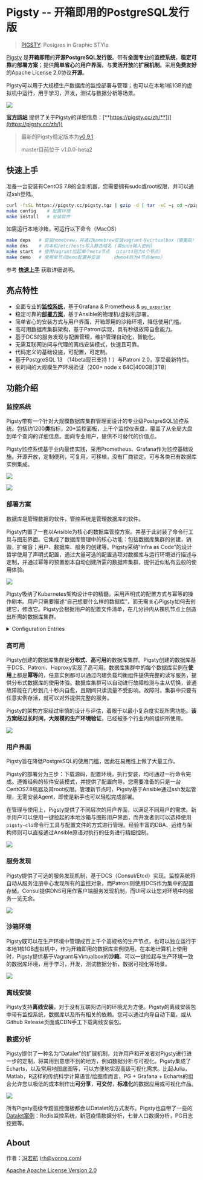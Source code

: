 # Pigsty -- 开箱即用的PostgreSQL发行版

> [PIGSTY](http://pigsty.cc): Postgres in Graphic STYle

[Pigsty](https://pigsty.cc/zh/) 是**开箱即用**的**开源PostgreSQL发行版**。带有**全面专业**的**监控系统**，**稳定可靠**的**部署方案**；提供**简单省心**的**用户界面**，与**灵活开放**的**扩展机制**。采用**免费友好**的Apache License 2.0协议**开源**。

Pigsty可以用于大规模生产数据库的监控部署与管理；也可以在本地1核1GB的虚拟机中运行，用于学习，开发，测试与数据分析等场景。

![](img/logo.svg)

 [**官方网站**](https://pigsty.cc/en/  ) 提供了关于Pigsty的详细信息：[**https://pigsty.cc/zh/**](](https://pigsty.cc/zh/))

> 最新的Pigsty稳定版本为[v0.9.1](https://github.com/Vonng/pigsty/releases/tag/v0.9.1).
>
> master目前位于 v1.0.0-beta2


## 快速上手

准备一台安装有CentOS 7.8的全新机器，您需要拥有sudo或root权限，并可以通过ssh登陆。

```bash
curl -fsSL https://pigsty.cc/pigsty.tgz | gzip -d | tar -xC ~; cd ~/pigsty  # 下载源码
make config    # 配置环境
make install   # 安装软件
```

如需运行本地沙箱，可运行以下命令（MacOS）

```bash
make deps   # 安装homebrew，并通过homebrew安装vagrant与virtualbox（需重启）
make dns    # 向本机/etc/hosts写入静态域名 (需sudo输入密码)
make start  # 使用Vagrant拉起单个meta节点 （start4则为4个节点）
make demo   # 使用单节点Demo配置并安装    （demo4则为4节点demo）
```

参考 [**快速上手**](https://pigsty.cc/zh/docs/quick-start/) 获取详细说明。

## 亮点特性

* 全面专业的[**监控系统**](#监控系统)，基于Grafana & Prometheus & [`pg_exporter`](https://github.com/Vonng/pg_exporter)
* 稳定可靠的[**部署方案**](#部署方案)，基于Ansible的物理机/虚拟机部署。
* 简单省心的安装方式与用户界面，开箱即用的沙箱环境，降低使用门槛。
* 高可用数据库集群架构，基于Patroni实现，具有秒级故障自愈能力。
* 基于DCS的服务发现与配置管理，维护管理自动化，智能化。
* 无需互联网访问与代理的离线安装模式，快速且可靠。
* 代码定义的基础设施，可配置，可定制。
* 基于PostgreSQL 13 （14beta现已支持！）与Patroni 2.0，享受最新特性。
* 长时间的大规模生产环境验证（200+ node x 64C|400GB|3TB）



## 功能介绍

### 监控系统

Pigsty带有一个针对大规模数据库集群管理而设计的专业级PostgreSQL监控系统。包括约1200**类**指标，20+监控面板，上千个监控仪表盘，覆盖了从全局大盘到单个查询的详细信息。面向专业用户，提供不可替代的价值点。

Pigsty监控系统基于业内最佳实践，采用Prometheus、Grafana作为监控基础设施。开源开放，定制便利，可复用，可移植，没有厂商锁定。可与各类已有数据库实例集成。

![](img/overview1.jpg)

![](img/overview2.jpg)

### 部署方案

数据库是管理数据的软件，管控系统是管理数据库的软件。

Pigsty内置了一套以Ansible为核心的数据库管控方案。并基于此封装了命令行工具与图形界面。它集成了数据库管理中的核心功能：包括数据库集群的创建，销毁，扩缩容；用户、数据库、服务的创建等。Pigsty采纳“Infra as Code”的设计哲学使用了声明式配置，通过大量可选的配置选项对数据库与运行环境进行描述与定制，并通过幂等的预置剧本自动创建所需的数据库集群，提供近似私有云般的使用体验。

![](img/provision.jpg)

Pigsty吸纳了Kubernetes架构设计中的精髓，采用声明式的配置方式与幂等的操作剧本。用户只需要描述“自己想要什么样的数据库”，而无需关心Pigsty如何去创建它，修改它。Pigsty会根据用户的配置文件清单，在几分钟内从裸机节点上创造出所需的数据库集群。


<details>
<summary>Configuration Entries</summary>


|  No  |                           Category                           | Function                                                     |
| :--: | :----------------------------------------------------------: | ------------------------------------------------------------ |
|  1   |     [connect](http://pigsty.cc/en/docs/config/1-connect)     | Connection parameters and proxy setting                      |
|  2   |        [repo](http://pigsty.cc/en/docs/config/2-repo)        | local yum and offline installation                           |
|  3   |        [node](http://pigsty.cc/en/docs/config/3-node)        | common setup for all nodes                                   |
|  4   |        [meta](http://pigsty.cc/en/docs/config/4-meta)        | infrastructure on meta nodes                                 |
|  5   |         [dcs](http://pigsty.cc/en/docs/config/5-dcs)         | dcs service (consul/etcd)                                    |
|  6   |  [pg-install](http://pigsty.cc/en/docs/config/6-pg-install)  | install postgres, extensions, users, directories, scripts, utils |
|  7   | [pg-provision](http://pigsty.cc/en/docs/config/7-pg-provision) | bootstrap postgres cluster and identity assignment           |
|  8   | [pg-template](http://pigsty.cc/en/docs/config/8-pg-template) | customize postgres cluster template                          |
|  9   |     [monitor](http://pigsty.cc/en/docs/config/9-monitor)     | install monitoring components                                |
|  10  |    [service](http://pigsty.cc/en/docs/config/10-service)     | expose database service                                      |


</details>



### 高可用

Pigsty创建的数据库集群是**分布式**、**高可用**的数据库集群。Pigsty创建的数据库基于DCS、Patroni、Haproxy实现了高可用。数据库集群中的每个数据库实例在**使用**上都是**幂等**的，任意实例都可以通过内建负载均衡组件提供完整的读写服务，提供分布式数据库的使用体验。数据库集群可以自动进行故障检测与主从切换，普通故障能在几秒到几十秒内自愈，且期间只读流量不受影响。故障时。集群中只要有任意实例存活，就可以对外提供完整的服务。

Pigsty的架构方案经过审慎的设计与评估，着眼于以最小复杂度实现所需功能。**该方案经过长时间，大规模的生产环境验证**，已经被多个行业内的组织所使用。

![](img/haproxy_l2vip.jpg)

### 用户界面

Pigsty旨在降低PostgreSQL的使用门槛，因此在易用性上做了大量工作。

Pigsty的部署分为三步：下载源码，配置环境，执行安装，均可通过一行命令完成。遵循经典的软件安装模式，并提供了配置向导。您需要准备的只是一台CentOS7.8机器及其root权限。管理新节点时，Pigsty基于Ansible通过ssh发起管理，无需安装Agent，即使是新手也可以轻松完成部署。

在管理与使用上，Pigsty提供了不同层次的用户界面，以满足不同用户的需求。新手用户可以使用一键拉起的本地沙箱与图形用户界面，而开发者则可以选择使用`pigsty-cli`命令行工具与配置文件的方式进行管理。经验丰富的DBA、运维与架构师则可以直接通过Ansible原语对执行的任务进行精细控制。

![](img/gui-cli-config.jpg)

### 服务发现

Pigsty提供了可选的服务发现机制，基于DCS（Consul/Etcd）实现。监控系统将自动从服务注册中心发现所有的监控对象，而Patroni则使用DCS作为集中的配置存储。Consul提供DNS可用作客户端服务发现机制，而UI可以让您对环境中的服务一览无余。

![](img/service-discovery.jpg)

### 沙箱环境

Pigsty既可以在生产环境中管理成百上千个高规格的生产节点，也可以独立运行于本地1核1GB虚拟机中，作为开箱即用的数据库实例使用。在本地计算机上使用时，Pigsty提供基于Vagrant与Virtualbox的**沙箱**。可以一键拉起与生产环境一致的数据库环境，用于学习，开发，测试数据分析，数据可视化等场景。

![](/Volumes/Data/pigsty/infra.jpg)

###  离线安装

Pigsty支持**离线安装**，对于没有互联网访问的环境尤为方便。Pigsty的离线安装包中带有监控系统，数据库以及所有相关的依赖。您可以通过向导自动下载，或从Github Release页面或CDN手工下载离线安装包。

### 数据分析

Pigsty提供了一种名为“Datalet”的扩展机制，允许用户和开发者对Pigsty进行进一步的定制，将其用到意想不到的地方，例如数据分析与可视化。Pigsty集成了Echarts，以及常用地图底图等，可以方便地实现高级可视化需求。比起Julia，Matlab，R这样的传统科学计算语言/绘图库而言，PG + Grafana + Echarts的组合允许您以极低的成本制作出**可分享**，**可交付**，**标准化**的数据应用或可视化作品。

![](img/datalets.jpg)

所有Pigsty高级专题监控面板都会以Datalet的方式发布。Pigsty也自带了一些的[Datalet案例](https://github.com/Vonng/datalets)：Redis监控系统，新冠疫情数据分析，七普人口数据分析，PG日志挖掘等。



## About

作者：[冯若航](https://vonng.com) (rh@vonng.com)

[Apache Apache License Version 2.0](LICENSE)